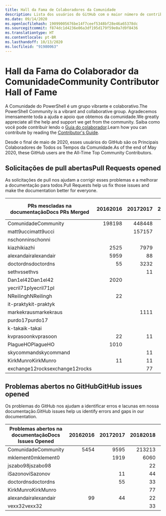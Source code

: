 ```yaml
---
title: Hall da Fama de Colaboradores da Comunidade
description: Lista dos usuários do GitHub com o maior número de contribuições para o projeto PowerShell-Doc.
ms.date: 09/14/2020
ms.openlocfilehash: 19099005676be14f7ceef5348bf28e46a65378dc
ms.sourcegitcommit: f874dc1d4236e06a3df195d179f59e0a7d9f8436
ms.translationtype: HT
ms.contentlocale: pt-BR
ms.lasthandoff: 10/13/2020
ms.locfileid: "91980063"
---
```

# <a name="community-contributor-hall-of-fame"></a><span data-ttu-id="d23a7-103">Hall da Fama do Colaborador da Comunidade</span><span class="sxs-lookup"><span data-stu-id="d23a7-103">Community Contributor Hall of Fame</span></span>

<span data-ttu-id="d23a7-104">A Comunidade do PowerShell é um grupo vibrante e colaborativo.</span><span class="sxs-lookup"><span data-stu-id="d23a7-104">The PowerShell Community is a vibrant and collaborative group.</span></span> <span data-ttu-id="d23a7-105">Agradecemos imensamente toda a ajuda e apoio que obtemos da comunidade.</span><span class="sxs-lookup"><span data-stu-id="d23a7-105">We greatly appreciate all the help and support we get from the community.</span></span> <span data-ttu-id="d23a7-106">Saiba como você pode contribuir lendo o [Guia do colaborador][contrib].</span><span class="sxs-lookup"><span data-stu-id="d23a7-106">Learn how you can contribute by reading the [Contributor's Guide][contrib].</span></span>

<span data-ttu-id="d23a7-107">Desde o final de maio de 2020, esses usuários do GitHub são os Principais Colaboradores de Todos os Tempos da Comunidade.</span><span class="sxs-lookup"><span data-stu-id="d23a7-107">As of the end of May 2020, these GitHub users are the All-Time Top Community Contributors.</span></span>

## <a name="pull-requests-opened"></a><span data-ttu-id="d23a7-108">Solicitações de pull abertas</span><span class="sxs-lookup"><span data-stu-id="d23a7-108">Pull Requests opened</span></span>

<span data-ttu-id="d23a7-109">As solicitações de pull nos ajudam a corrigir esses problemas e a melhorar a documentação para todos.</span><span class="sxs-lookup"><span data-stu-id="d23a7-109">Pull Requests help us fix those issues and make the documentation better for everyone.</span></span>

| <span data-ttu-id="d23a7-110">PRs mescladas na documentação</span><span class="sxs-lookup"><span data-stu-id="d23a7-110">Docs PRs Merged</span></span> | <span data-ttu-id="d23a7-111">2016</span><span class="sxs-lookup"><span data-stu-id="d23a7-111">2016</span></span> | <span data-ttu-id="d23a7-112">2017</span><span class="sxs-lookup"><span data-stu-id="d23a7-112">2017</span></span> | <span data-ttu-id="d23a7-113">2018</span><span class="sxs-lookup"><span data-stu-id="d23a7-113">2018</span></span> | <span data-ttu-id="d23a7-114">2019</span><span class="sxs-lookup"><span data-stu-id="d23a7-114">2019</span></span> | <span data-ttu-id="d23a7-115">2020</span><span class="sxs-lookup"><span data-stu-id="d23a7-115">2020</span></span> | <span data-ttu-id="d23a7-116">Grande Total</span><span class="sxs-lookup"><span data-stu-id="d23a7-116">Grand Total</span></span> |
| --------------- | ---: | ---: | ---: | ---: | ---: | ----------: |
| <span data-ttu-id="d23a7-117">Comunidade</span><span class="sxs-lookup"><span data-stu-id="d23a7-117">Community</span></span>       |  <span data-ttu-id="d23a7-118">198</span><span class="sxs-lookup"><span data-stu-id="d23a7-118">198</span></span> |  <span data-ttu-id="d23a7-119">448</span><span class="sxs-lookup"><span data-stu-id="d23a7-119">448</span></span> |  <span data-ttu-id="d23a7-120">468</span><span class="sxs-lookup"><span data-stu-id="d23a7-120">468</span></span> |  <span data-ttu-id="d23a7-121">322</span><span class="sxs-lookup"><span data-stu-id="d23a7-121">322</span></span> |  <span data-ttu-id="d23a7-122">136</span><span class="sxs-lookup"><span data-stu-id="d23a7-122">136</span></span> |        <span data-ttu-id="d23a7-123">1575</span><span class="sxs-lookup"><span data-stu-id="d23a7-123">1575</span></span> |
| <span data-ttu-id="d23a7-124">matt9ucci</span><span class="sxs-lookup"><span data-stu-id="d23a7-124">matt9ucci</span></span>       |      |  <span data-ttu-id="d23a7-125">157</span><span class="sxs-lookup"><span data-stu-id="d23a7-125">157</span></span> |   <span data-ttu-id="d23a7-126">80</span><span class="sxs-lookup"><span data-stu-id="d23a7-126">80</span></span> |   <span data-ttu-id="d23a7-127">30</span><span class="sxs-lookup"><span data-stu-id="d23a7-127">30</span></span> |      |         <span data-ttu-id="d23a7-128">267</span><span class="sxs-lookup"><span data-stu-id="d23a7-128">267</span></span> |
| <span data-ttu-id="d23a7-129">nschonni</span><span class="sxs-lookup"><span data-stu-id="d23a7-129">nschonni</span></span>        |      |      |   <span data-ttu-id="d23a7-130">14</span><span class="sxs-lookup"><span data-stu-id="d23a7-130">14</span></span> |  <span data-ttu-id="d23a7-131">138</span><span class="sxs-lookup"><span data-stu-id="d23a7-131">138</span></span> |   <span data-ttu-id="d23a7-132">10</span><span class="sxs-lookup"><span data-stu-id="d23a7-132">10</span></span> |         <span data-ttu-id="d23a7-133">162</span><span class="sxs-lookup"><span data-stu-id="d23a7-133">162</span></span> |
| <span data-ttu-id="d23a7-134">kiazhi</span><span class="sxs-lookup"><span data-stu-id="d23a7-134">kiazhi</span></span>          |   <span data-ttu-id="d23a7-135">25</span><span class="sxs-lookup"><span data-stu-id="d23a7-135">25</span></span> |   <span data-ttu-id="d23a7-136">79</span><span class="sxs-lookup"><span data-stu-id="d23a7-136">79</span></span> |   <span data-ttu-id="d23a7-137">12</span><span class="sxs-lookup"><span data-stu-id="d23a7-137">12</span></span> |      |      |         <span data-ttu-id="d23a7-138">116</span><span class="sxs-lookup"><span data-stu-id="d23a7-138">116</span></span> |
| <span data-ttu-id="d23a7-139">alexandair</span><span class="sxs-lookup"><span data-stu-id="d23a7-139">alexandair</span></span>      |   <span data-ttu-id="d23a7-140">59</span><span class="sxs-lookup"><span data-stu-id="d23a7-140">59</span></span> |    <span data-ttu-id="d23a7-141">8</span><span class="sxs-lookup"><span data-stu-id="d23a7-141">8</span></span> |   <span data-ttu-id="d23a7-142">26</span><span class="sxs-lookup"><span data-stu-id="d23a7-142">26</span></span> |    <span data-ttu-id="d23a7-143">2</span><span class="sxs-lookup"><span data-stu-id="d23a7-143">2</span></span> |    <span data-ttu-id="d23a7-144">1</span><span class="sxs-lookup"><span data-stu-id="d23a7-144">1</span></span> |          <span data-ttu-id="d23a7-145">96</span><span class="sxs-lookup"><span data-stu-id="d23a7-145">96</span></span> |
| <span data-ttu-id="d23a7-146">doctordns</span><span class="sxs-lookup"><span data-stu-id="d23a7-146">doctordns</span></span>       |    <span data-ttu-id="d23a7-147">5</span><span class="sxs-lookup"><span data-stu-id="d23a7-147">5</span></span> |   <span data-ttu-id="d23a7-148">32</span><span class="sxs-lookup"><span data-stu-id="d23a7-148">32</span></span> |   <span data-ttu-id="d23a7-149">20</span><span class="sxs-lookup"><span data-stu-id="d23a7-149">20</span></span> |    <span data-ttu-id="d23a7-150">7</span><span class="sxs-lookup"><span data-stu-id="d23a7-150">7</span></span> |    <span data-ttu-id="d23a7-151">5</span><span class="sxs-lookup"><span data-stu-id="d23a7-151">5</span></span> |          <span data-ttu-id="d23a7-152">69</span><span class="sxs-lookup"><span data-stu-id="d23a7-152">69</span></span> |
| <span data-ttu-id="d23a7-153">sethvs</span><span class="sxs-lookup"><span data-stu-id="d23a7-153">sethvs</span></span>          |      |    <span data-ttu-id="d23a7-154">1</span><span class="sxs-lookup"><span data-stu-id="d23a7-154">1</span></span> |   <span data-ttu-id="d23a7-155">44</span><span class="sxs-lookup"><span data-stu-id="d23a7-155">44</span></span> |      |   <span data-ttu-id="d23a7-156">20</span><span class="sxs-lookup"><span data-stu-id="d23a7-156">20</span></span> |          <span data-ttu-id="d23a7-157">65</span><span class="sxs-lookup"><span data-stu-id="d23a7-157">65</span></span> |
| <span data-ttu-id="d23a7-158">Dan1el42</span><span class="sxs-lookup"><span data-stu-id="d23a7-158">Dan1el42</span></span>        |   <span data-ttu-id="d23a7-159">20</span><span class="sxs-lookup"><span data-stu-id="d23a7-159">20</span></span> |      |      |      |      |          <span data-ttu-id="d23a7-160">20</span><span class="sxs-lookup"><span data-stu-id="d23a7-160">20</span></span> |
| <span data-ttu-id="d23a7-161">yecril71pl</span><span class="sxs-lookup"><span data-stu-id="d23a7-161">yecril71pl</span></span>      |      |      |      |      |   <span data-ttu-id="d23a7-162">20</span><span class="sxs-lookup"><span data-stu-id="d23a7-162">20</span></span> |          <span data-ttu-id="d23a7-163">20</span><span class="sxs-lookup"><span data-stu-id="d23a7-163">20</span></span> |
| <span data-ttu-id="d23a7-164">NReilingh</span><span class="sxs-lookup"><span data-stu-id="d23a7-164">NReilingh</span></span>       |    <span data-ttu-id="d23a7-165">2</span><span class="sxs-lookup"><span data-stu-id="d23a7-165">2</span></span> |      |   <span data-ttu-id="d23a7-166">13</span><span class="sxs-lookup"><span data-stu-id="d23a7-166">13</span></span> |    <span data-ttu-id="d23a7-167">3</span><span class="sxs-lookup"><span data-stu-id="d23a7-167">3</span></span> |      |          <span data-ttu-id="d23a7-168">18</span><span class="sxs-lookup"><span data-stu-id="d23a7-168">18</span></span> |
| <span data-ttu-id="d23a7-169">it-praktyk</span><span class="sxs-lookup"><span data-stu-id="d23a7-169">it-praktyk</span></span>      |      |      |   <span data-ttu-id="d23a7-170">16</span><span class="sxs-lookup"><span data-stu-id="d23a7-170">16</span></span> |    <span data-ttu-id="d23a7-171">1</span><span class="sxs-lookup"><span data-stu-id="d23a7-171">1</span></span> |      |          <span data-ttu-id="d23a7-172">17</span><span class="sxs-lookup"><span data-stu-id="d23a7-172">17</span></span> |
| <span data-ttu-id="d23a7-173">markekraus</span><span class="sxs-lookup"><span data-stu-id="d23a7-173">markekraus</span></span>      |      |   <span data-ttu-id="d23a7-174">11</span><span class="sxs-lookup"><span data-stu-id="d23a7-174">11</span></span> |    <span data-ttu-id="d23a7-175">5</span><span class="sxs-lookup"><span data-stu-id="d23a7-175">5</span></span> |      |      |          <span data-ttu-id="d23a7-176">16</span><span class="sxs-lookup"><span data-stu-id="d23a7-176">16</span></span> |
| <span data-ttu-id="d23a7-177">purdo17</span><span class="sxs-lookup"><span data-stu-id="d23a7-177">purdo17</span></span>         |      |      |   <span data-ttu-id="d23a7-178">13</span><span class="sxs-lookup"><span data-stu-id="d23a7-178">13</span></span> |      |      |          <span data-ttu-id="d23a7-179">13</span><span class="sxs-lookup"><span data-stu-id="d23a7-179">13</span></span> |
| <span data-ttu-id="d23a7-180">k-takai</span><span class="sxs-lookup"><span data-stu-id="d23a7-180">k-takai</span></span>         |      |      |    <span data-ttu-id="d23a7-181">5</span><span class="sxs-lookup"><span data-stu-id="d23a7-181">5</span></span> |    <span data-ttu-id="d23a7-182">1</span><span class="sxs-lookup"><span data-stu-id="d23a7-182">1</span></span> |    <span data-ttu-id="d23a7-183">7</span><span class="sxs-lookup"><span data-stu-id="d23a7-183">7</span></span> |          <span data-ttu-id="d23a7-184">13</span><span class="sxs-lookup"><span data-stu-id="d23a7-184">13</span></span> |
| <span data-ttu-id="d23a7-185">kvprasoon</span><span class="sxs-lookup"><span data-stu-id="d23a7-185">kvprasoon</span></span>       |    <span data-ttu-id="d23a7-186">2</span><span class="sxs-lookup"><span data-stu-id="d23a7-186">2</span></span> |    <span data-ttu-id="d23a7-187">1</span><span class="sxs-lookup"><span data-stu-id="d23a7-187">1</span></span> |    <span data-ttu-id="d23a7-188">7</span><span class="sxs-lookup"><span data-stu-id="d23a7-188">7</span></span> |    <span data-ttu-id="d23a7-189">2</span><span class="sxs-lookup"><span data-stu-id="d23a7-189">2</span></span> |    <span data-ttu-id="d23a7-190">1</span><span class="sxs-lookup"><span data-stu-id="d23a7-190">1</span></span> |          <span data-ttu-id="d23a7-191">13</span><span class="sxs-lookup"><span data-stu-id="d23a7-191">13</span></span> |
| <span data-ttu-id="d23a7-192">PlagueHO</span><span class="sxs-lookup"><span data-stu-id="d23a7-192">PlagueHO</span></span>        |   <span data-ttu-id="d23a7-193">10</span><span class="sxs-lookup"><span data-stu-id="d23a7-193">10</span></span> |      |      |    <span data-ttu-id="d23a7-194">1</span><span class="sxs-lookup"><span data-stu-id="d23a7-194">1</span></span> |      |          <span data-ttu-id="d23a7-195">11</span><span class="sxs-lookup"><span data-stu-id="d23a7-195">11</span></span> |
| <span data-ttu-id="d23a7-196">skycommand</span><span class="sxs-lookup"><span data-stu-id="d23a7-196">skycommand</span></span>      |      |    <span data-ttu-id="d23a7-197">1</span><span class="sxs-lookup"><span data-stu-id="d23a7-197">1</span></span> |    <span data-ttu-id="d23a7-198">3</span><span class="sxs-lookup"><span data-stu-id="d23a7-198">3</span></span> |    <span data-ttu-id="d23a7-199">3</span><span class="sxs-lookup"><span data-stu-id="d23a7-199">3</span></span> |    <span data-ttu-id="d23a7-200">3</span><span class="sxs-lookup"><span data-stu-id="d23a7-200">3</span></span> |          <span data-ttu-id="d23a7-201">10</span><span class="sxs-lookup"><span data-stu-id="d23a7-201">10</span></span> |
| <span data-ttu-id="d23a7-202">KirkMunro</span><span class="sxs-lookup"><span data-stu-id="d23a7-202">KirkMunro</span></span>       |    <span data-ttu-id="d23a7-203">1</span><span class="sxs-lookup"><span data-stu-id="d23a7-203">1</span></span> |    <span data-ttu-id="d23a7-204">1</span><span class="sxs-lookup"><span data-stu-id="d23a7-204">1</span></span> |    <span data-ttu-id="d23a7-205">2</span><span class="sxs-lookup"><span data-stu-id="d23a7-205">2</span></span> |    <span data-ttu-id="d23a7-206">6</span><span class="sxs-lookup"><span data-stu-id="d23a7-206">6</span></span> |      |          <span data-ttu-id="d23a7-207">10</span><span class="sxs-lookup"><span data-stu-id="d23a7-207">10</span></span> |
| <span data-ttu-id="d23a7-208">exchange12rocks</span><span class="sxs-lookup"><span data-stu-id="d23a7-208">exchange12rocks</span></span> |      |    <span data-ttu-id="d23a7-209">7</span><span class="sxs-lookup"><span data-stu-id="d23a7-209">7</span></span> |    <span data-ttu-id="d23a7-210">3</span><span class="sxs-lookup"><span data-stu-id="d23a7-210">3</span></span> |      |      |          <span data-ttu-id="d23a7-211">10</span><span class="sxs-lookup"><span data-stu-id="d23a7-211">10</span></span> |

## <a name="github-issues-opened"></a><span data-ttu-id="d23a7-212">Problemas abertos no GitHub</span><span class="sxs-lookup"><span data-stu-id="d23a7-212">GitHub issues opened</span></span>

<span data-ttu-id="d23a7-213">Os problemas do GitHub nos ajudam a identificar erros e lacunas em nossa documentação.</span><span class="sxs-lookup"><span data-stu-id="d23a7-213">GitHub issues help us identify errors and gaps in our documentation.</span></span>

| <span data-ttu-id="d23a7-214">Problemas abertos na documentação</span><span class="sxs-lookup"><span data-stu-id="d23a7-214">Docs Issues Opened</span></span> | <span data-ttu-id="d23a7-215">2016</span><span class="sxs-lookup"><span data-stu-id="d23a7-215">2016</span></span> | <span data-ttu-id="d23a7-216">2017</span><span class="sxs-lookup"><span data-stu-id="d23a7-216">2017</span></span> | <span data-ttu-id="d23a7-217">2018</span><span class="sxs-lookup"><span data-stu-id="d23a7-217">2018</span></span> | <span data-ttu-id="d23a7-218">2019</span><span class="sxs-lookup"><span data-stu-id="d23a7-218">2019</span></span> | <span data-ttu-id="d23a7-219">2020</span><span class="sxs-lookup"><span data-stu-id="d23a7-219">2020</span></span> | <span data-ttu-id="d23a7-220">Grande Total</span><span class="sxs-lookup"><span data-stu-id="d23a7-220">Grand Total</span></span> |
| ------------------ | ---: | ---: | ---: | ---: | ---: | ----------: |
| <span data-ttu-id="d23a7-221">Comunidade</span><span class="sxs-lookup"><span data-stu-id="d23a7-221">Community</span></span>          |   <span data-ttu-id="d23a7-222">54</span><span class="sxs-lookup"><span data-stu-id="d23a7-222">54</span></span> |   <span data-ttu-id="d23a7-223">95</span><span class="sxs-lookup"><span data-stu-id="d23a7-223">95</span></span> |  <span data-ttu-id="d23a7-224">213</span><span class="sxs-lookup"><span data-stu-id="d23a7-224">213</span></span> |  <span data-ttu-id="d23a7-225">575</span><span class="sxs-lookup"><span data-stu-id="d23a7-225">575</span></span> |  <span data-ttu-id="d23a7-226">464</span><span class="sxs-lookup"><span data-stu-id="d23a7-226">464</span></span> |        <span data-ttu-id="d23a7-227">1404</span><span class="sxs-lookup"><span data-stu-id="d23a7-227">1404</span></span> |
| <span data-ttu-id="d23a7-228">mklement0</span><span class="sxs-lookup"><span data-stu-id="d23a7-228">mklement0</span></span>          |      |   <span data-ttu-id="d23a7-229">19</span><span class="sxs-lookup"><span data-stu-id="d23a7-229">19</span></span> |   <span data-ttu-id="d23a7-230">60</span><span class="sxs-lookup"><span data-stu-id="d23a7-230">60</span></span> |   <span data-ttu-id="d23a7-231">56</span><span class="sxs-lookup"><span data-stu-id="d23a7-231">56</span></span> |   <span data-ttu-id="d23a7-232">56</span><span class="sxs-lookup"><span data-stu-id="d23a7-232">56</span></span> |         <span data-ttu-id="d23a7-233">191</span><span class="sxs-lookup"><span data-stu-id="d23a7-233">191</span></span> |
| <span data-ttu-id="d23a7-234">jszabo98</span><span class="sxs-lookup"><span data-stu-id="d23a7-234">jszabo98</span></span>           |      |      |    <span data-ttu-id="d23a7-235">2</span><span class="sxs-lookup"><span data-stu-id="d23a7-235">2</span></span> |   <span data-ttu-id="d23a7-236">15</span><span class="sxs-lookup"><span data-stu-id="d23a7-236">15</span></span> |    <span data-ttu-id="d23a7-237">6</span><span class="sxs-lookup"><span data-stu-id="d23a7-237">6</span></span> |          <span data-ttu-id="d23a7-238">23</span><span class="sxs-lookup"><span data-stu-id="d23a7-238">23</span></span> |
| <span data-ttu-id="d23a7-239">iSazonov</span><span class="sxs-lookup"><span data-stu-id="d23a7-239">iSazonov</span></span>           |      |    <span data-ttu-id="d23a7-240">1</span><span class="sxs-lookup"><span data-stu-id="d23a7-240">1</span></span> |    <span data-ttu-id="d23a7-241">4</span><span class="sxs-lookup"><span data-stu-id="d23a7-241">4</span></span> |   <span data-ttu-id="d23a7-242">10</span><span class="sxs-lookup"><span data-stu-id="d23a7-242">10</span></span> |    <span data-ttu-id="d23a7-243">7</span><span class="sxs-lookup"><span data-stu-id="d23a7-243">7</span></span> |          <span data-ttu-id="d23a7-244">22</span><span class="sxs-lookup"><span data-stu-id="d23a7-244">22</span></span> |
| <span data-ttu-id="d23a7-245">doctordns</span><span class="sxs-lookup"><span data-stu-id="d23a7-245">doctordns</span></span>          |      |    <span data-ttu-id="d23a7-246">5</span><span class="sxs-lookup"><span data-stu-id="d23a7-246">5</span></span> |    <span data-ttu-id="d23a7-247">3</span><span class="sxs-lookup"><span data-stu-id="d23a7-247">3</span></span> |    <span data-ttu-id="d23a7-248">5</span><span class="sxs-lookup"><span data-stu-id="d23a7-248">5</span></span> |    <span data-ttu-id="d23a7-249">4</span><span class="sxs-lookup"><span data-stu-id="d23a7-249">4</span></span> |          <span data-ttu-id="d23a7-250">17</span><span class="sxs-lookup"><span data-stu-id="d23a7-250">17</span></span> |
| <span data-ttu-id="d23a7-251">KirkMunro</span><span class="sxs-lookup"><span data-stu-id="d23a7-251">KirkMunro</span></span>          |      |      |    <span data-ttu-id="d23a7-252">7</span><span class="sxs-lookup"><span data-stu-id="d23a7-252">7</span></span> |    <span data-ttu-id="d23a7-253">7</span><span class="sxs-lookup"><span data-stu-id="d23a7-253">7</span></span> |    <span data-ttu-id="d23a7-254">1</span><span class="sxs-lookup"><span data-stu-id="d23a7-254">1</span></span> |          <span data-ttu-id="d23a7-255">15</span><span class="sxs-lookup"><span data-stu-id="d23a7-255">15</span></span> |
| <span data-ttu-id="d23a7-256">alexandair</span><span class="sxs-lookup"><span data-stu-id="d23a7-256">alexandair</span></span>         |    <span data-ttu-id="d23a7-257">9</span><span class="sxs-lookup"><span data-stu-id="d23a7-257">9</span></span> |    <span data-ttu-id="d23a7-258">4</span><span class="sxs-lookup"><span data-stu-id="d23a7-258">4</span></span> |    <span data-ttu-id="d23a7-259">2</span><span class="sxs-lookup"><span data-stu-id="d23a7-259">2</span></span> |      |      |          <span data-ttu-id="d23a7-260">15</span><span class="sxs-lookup"><span data-stu-id="d23a7-260">15</span></span> |
| <span data-ttu-id="d23a7-261">vexx32</span><span class="sxs-lookup"><span data-stu-id="d23a7-261">vexx32</span></span>             |      |      |    <span data-ttu-id="d23a7-262">3</span><span class="sxs-lookup"><span data-stu-id="d23a7-262">3</span></span> |   <span data-ttu-id="d23a7-263">11</span><span class="sxs-lookup"><span data-stu-id="d23a7-263">11</span></span> |      |          <span data-ttu-id="d23a7-264">14</span><span class="sxs-lookup"><span data-stu-id="d23a7-264">14</span></span> |

<!-- Link references -->
[contrib]: contributing/overview.md
